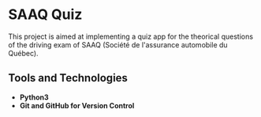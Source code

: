 # SAAQ Quiz

This project is aimed at implementing a quiz app for the theorical questions of the driving exam of SAAQ (Société de l'assurance automobile du Québec).

## Tools and Technologies

- **Python3**
- **Git and GitHub for Version Control**